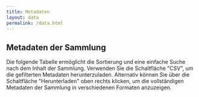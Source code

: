 ```yaml
---
title: Metadaten
layout: data
permalink: /data.html
---
```


## Metadaten der Sammlung

Die folgende Tabelle ermöglicht die Sortierung und eine einfache Suche nach dem Inhalt der Sammlung.
Verwenden Sie die Schaltfläche "CSV", um die gefilterten Metadaten herunterzuladen.
Alternativ können Sie über die Schaltfläche "Herunterladen" oben rechts klicken, um die vollständigen Metadaten der Sammlung in verschiedenen Formaten anzuzeigen.
